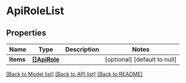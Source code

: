 # ApiRoleList

## Properties
Name | Type | Description | Notes
------------ | ------------- | ------------- | -------------
**Items** | [**[]ApiRole**](ApiRole.md) |  | [optional] [default to null]

[[Back to Model list]](../README.md#documentation-for-models) [[Back to API list]](../README.md#documentation-for-api-endpoints) [[Back to README]](../README.md)

